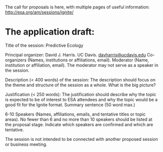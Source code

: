 The call for proposals is here, with multiple pages of useful information: http://esa.org/am/sessions/ignite/


# The application draft:

Title of the session: Predictive Ecology

Principal organizer: David J. Harris. UC Davis. davharris@ucdavis.edu
Co-organizers (Names, institutions or affiliations, email).
Moderator (Name, institution or affiliation, email). The moderator may not serve as a speaker in the session.

Description (< 400 words) of the session: The description should focus on the theme and structure of the session as a whole. What is the big picture?

Justification (< 250 words): The justification should describe why the topic is expected to be of interest to ESA attendees and why the topic would be a good fit for the Ignite format.
Summary sentence (50 word max.)

6-10 Speakers (Names, affiliations, emails, and tentative titles or topic areas). No fewer than 6 and no more than 10 speakers should be listed at the proposal stage. Indicate which speakers are confirmed and which are tentative.

The session is not intended to be connected with another proposed session or business meeting.
